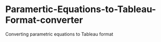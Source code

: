 # Paramertic-Equations-to-Tableau-Format-converter
Converting parametric equations to Tableau format
